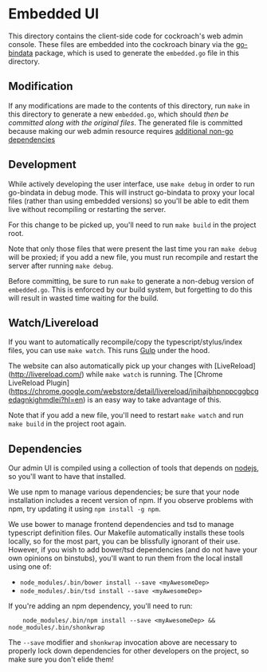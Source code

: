 # Embedded UI

This directory contains the client-side code for cockroach's web admin console.
These files are embedded into the cockroach binary via the
[go-bindata](https://github.com/jteeuwen/go-bindata) package, which is used to
generate the `embedded.go` file in this directory.

## Modification
If any modifications are made to the contents of this directory, run `make`
in this directory to generate a new `embedded.go`, which should _then be
committed along with the original files_. The generated file is committed
because making our web admin resource requires [additional non-go
dependencies](#dependencies)

## Development
While actively developing the user interface, use `make debug` in order to run
go-bindata in debug mode.  This will instruct go-bindata to proxy your local
files (rather than using embedded versions) so you'll be able to edit them live
without recompiling or restarting the server.

For this change to be picked up, you'll need to run `make build` in the project root.

Note that only those files that were present the last time you ran `make debug`
will be proxied; if you add a new file, you must run recompile and restart the
server after running `make debug`.

Before committing, be sure to run `make` to generate a non-debug version of
`embedded.go`. This is enforced by our build system, but forgetting to do this
will result in wasted time waiting for the build.

## Watch/Livereload
If you want to automatically recompile/copy the typescript/stylus/index files, 
you can use `make watch`. This runs [Gulp](http://gulpjs.com/) under the hood. 

The website can also automatically pick up your changes with [LiveReload]
(http://livereload.com/) while `make watch` is running. The [Chrome LiveReload Plugin]
(https://chrome.google.com/webstore/detail/livereload/jnihajbhpnppcggbcgedagnkighmdlei?hl=en)
is an easy way to take advantage of this.

Note that if you add a new file, you'll need to restart `make watch` and run 
`make build` in the project root again.

## Dependencies
Our admin UI is compiled using a collection of tools that depends on
[nodejs](https://nodejs.org/), so you'll want to have that installed.

We use npm to manage various dependencies; be sure that your node installation
includes a recent version of npm. If you observe problems with npm, try updating
it using `npm install -g npm`.

We use bower to manage frontend dependencies and tsd to manage typescript
definition files.
Our Makefile automatically installs these tools locally, so for the most part,
you can be blissfully ignorant of their use. However, if you wish to add
bower/tsd dependencies (and do not have your own opinions on binstubs), you'll
want to run them from the local install using one of:
- `node_modules/.bin/bower install --save <myAwesomeDep>`
- `node_modules/.bin/tsd install --save <myAwesomeDep>`

If you're adding an npm dependency, you'll need to run:
```
	node_modules/.bin/npm install --save <myAwesomeDep> && node_modules/.bin/shonkwrap
```

The `--save` modifier and `shonkwrap` invocation above are necessary to properly
lock down dependencies for other developers on the project, so make sure you don't
elide them!
